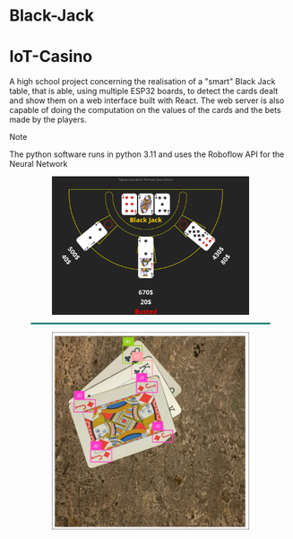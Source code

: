 # Black-Jack
# IoT-Casino

A high school project concerning the realisation of a "smart" Black Jack table, that is able, using multiple ESP32 boards, to detect the cards dealt and show them on a web interface built with React. The web server is also capable of doing the computation on the values of the cards and the bets made by the players.

> [!NOTE]
> The python software runs in python 3.11 and uses the Roboflow API for the Neural Network

<div style="display: flex; flex-direction: column; align-items: center;">
  <img src="./img0.png" width="70%" alt=""/>
  <hr style="width: 85%; height: 3px; background-color: #057d77ff; border-radius: 12px;" />
  <img src="./img1.png" width="70%" alt=""/>
</div>
